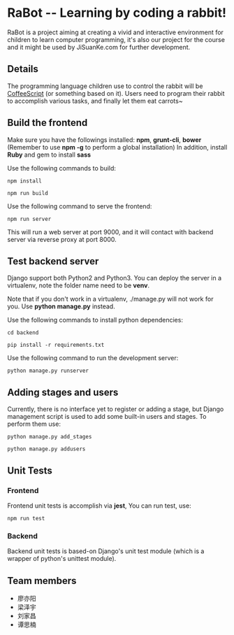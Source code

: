 # RaBot -- Learning by coding a rabbit!

RaBot is a project aiming at creating a vivid and interactive environment for children to learn computer programming, it's also our project for the course <Software Engineering> and it might be used by JiSuanKe.com for further development.

## Details
The programming language children use to control the rabbit will be [CoffeeScript](http://coffeescript.org/) (or something based on it). Users need to program their rabbit to accomplish various tasks, and finally let them eat carrots~

## Build the frontend
Make sure you have the followings installed: **npm**, **grunt-cli**, **bower** (Remember to use **npm -g** to perform a global installation)
In addition, install **Ruby** and gem to install **sass**

Use the following commands to build:

`npm install`

`npm run build`

Use the following command to serve the frontend:

`npm run server`

This will run a web server at port 9000, and it will contact with backend server
via reverse proxy at port 8000.

## Test backend server

Django support both Python2 and Python3. You can deploy the server in a virtualenv, note the folder name need to be **venv**.

Note that if you don't work in a virtualenv, ./manage.py will not work for you. Use **python manage.py** instead.

Use the following commands to install python dependencies:

`cd backend`

`pip install -r requirements.txt`

Use the following command to run the development server:

`python manage.py runserver`

## Adding stages and users

Currently, there is no interface yet to register or adding a stage, but Django
management script is used to add some built-in users and stages. To perform them
use:

`python manage.py add_stages`

`python manage.py addusers`

## Unit Tests

### Frontend

Frontend unit tests is accomplish via **jest**, You can run test, use:

`npm run test`

### Backend
Backend unit tests is based-on Django's unit test module (which is a wrapper
of python's unittest module).

## Team members
* 廖亦阳
* 梁泽宇
* 刘家昌
* 谭思楠
